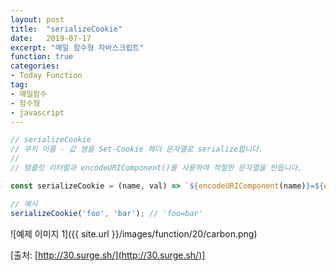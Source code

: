 ```yaml
---
layout: post
title:  "serializeCookie"
date:   2019-07-17
excerpt: "매일 함수형 자바스크립트"
function: true
categories:
- Today Function
tag:
- 매일함수
- 함수형
- javascript
---
```


```javascript
// serializeCookie
// 쿠키 이름 - 값 쌍을 Set-Cookie 헤더 문자열로 serialize합니다.
// 
// 템플릿 리터럴과 encodeURIComponent()를 사용하여 적절한 문자열을 만듭니다.

const serializeCookie = (name, val) => `${encodeURIComponent(name)}=${encodeURIComponent(val)}`;

// 예시
serializeCookie('foo', 'bar'); // 'foo=bar'
```

![예제 이미지 1]({{ site.url }}/images/function/20/carbon.png)

[출처: [http://30.surge.sh/](http://30.surge.sh/)]
